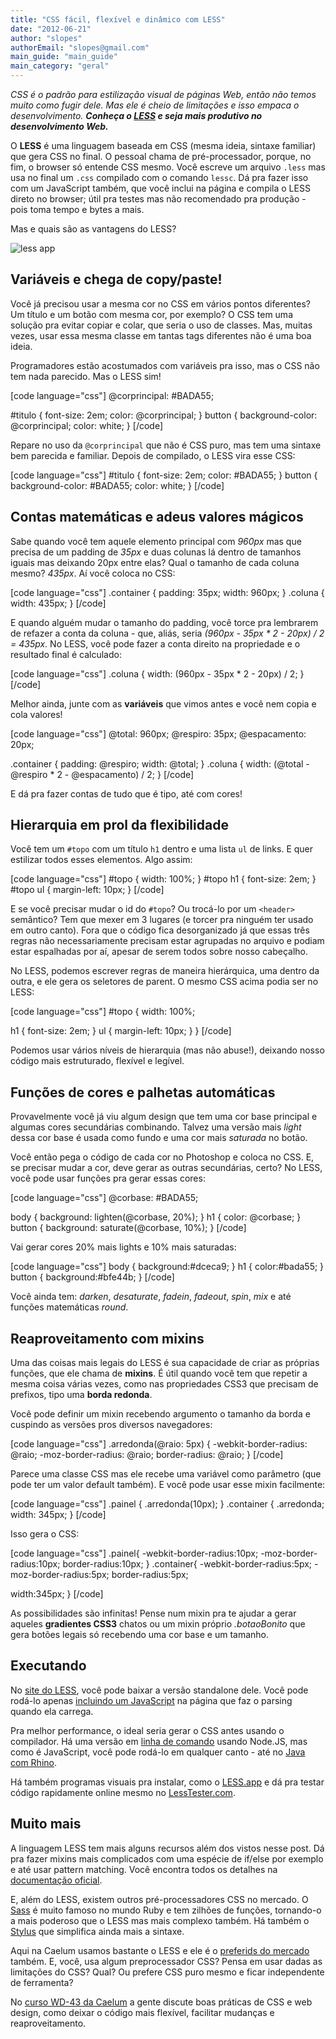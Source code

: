```yaml
---
title: "CSS fácil, flexível e dinâmico com LESS"
date: "2012-06-21"
author: "slopes"
authorEmail: "slopes@gmail.com"
main_guide: "main_guide"
main_category: "geral"
---
```


_CSS é o padrão para estilização visual de páginas Web, então não temos muito como fugir dele. Mas ele é cheio de limitações e isso empaca o desenvolvimento. **Conheça o [LESS](http://lesscss.org/) e seja mais produtivo no desenvolvimento Web.**_

O **LESS** é uma linguagem baseada em CSS (mesma ideia, sintaxe familiar) que gera CSS no final. O pessoal chama de pré-processador, porque, no fim, o browser só entende CSS mesmo. Você escreve um arquivo `.less` mas usa no final um `.css` compilado com o comando `lessc`. Dá pra fazer isso com um JavaScript também, que você inclui na página e compila o LESS direto no browser; útil pra testes mas não recomendado pra produção - pois toma tempo e bytes a mais.

Mas e quais são as vantagens do LESS?

![](https://blog.caelum.com.br/wp-content/uploads/2012/06/logo-less.png "less app")

## Variáveis e chega de copy/paste!

Você já precisou usar a mesma cor no CSS em vários pontos diferentes? Um título e um botão com mesma cor, por exemplo? O CSS tem uma solução pra evitar copiar e colar, que seria o uso de classes. Mas, muitas vezes, usar essa mesma classe em tantas tags diferentes não é uma boa ideia.

Programadores estão acostumados com variáveis pra isso, mas o CSS não tem nada parecido. Mas o LESS sim!

\[code language="css"\] @corprincipal: #BADA55;

#titulo { font-size: 2em; color: @corprincipal; } button { background-color: @corprincipal; color: white; } \[/code\]

Repare no uso da `@corprincipal` que não é CSS puro, mas tem uma sintaxe bem parecida e familiar. Depois de compilado, o LESS vira esse CSS:

\[code language="css"\] #titulo { font-size: 2em; color: #BADA55; } button { background-color: #BADA55; color: white; } \[/code\]

## Contas matemáticas e adeus valores mágicos

Sabe quando você tem aquele elemento principal com _960px_ mas que precisa de um padding de _35px_ e duas colunas lá dentro de tamanhos iguais mas deixando 20px entre elas? Qual o tamanho de cada coluna mesmo? _435px_. Aí você coloca no CSS:

\[code language="css"\] .container { padding: 35px; width: 960px; } .coluna { width: 435px; } \[/code\]

E quando alguém mudar o tamanho do padding, você torce pra lembrarem de refazer a conta da coluna - que, aliás, seria _(960px - 35px \* 2 - 20px) / 2 = 435px_. No LESS, você pode fazer a conta direito na propriedade e o resultado final é calculado:

\[code language="css"\] .coluna { width: (960px - 35px \* 2 - 20px) / 2; } \[/code\]

Melhor ainda, junte com as **variáveis** que vimos antes e você nem copia e cola valores!

\[code language="css"\] @total: 960px; @respiro: 35px; @espacamento: 20px;

.container { padding: @respiro; width: @total; } .coluna { width: (@total - @respiro \* 2 - @espacamento) / 2; } \[/code\]

E dá pra fazer contas de tudo que é tipo, até com cores!

## Hierarquia em prol da flexibilidade

Você tem um `#topo` com um título `h1` dentro e uma lista `ul` de links. E quer estilizar todos esses elementos. Algo assim:

\[code language="css"\] #topo { width: 100%; } #topo h1 { font-size: 2em; } #topo ul { margin-left: 10px; } \[/code\]

E se você precisar mudar o id do `#topo`? Ou trocá-lo por um `<header>` semântico? Tem que mexer em 3 lugares (e torcer pra ninguém ter usado em outro canto). Fora que o código fica desorganizado já que essas três regras não necessariamente precisam estar agrupadas no arquivo e podiam estar espalhadas por aí, apesar de serem todos sobre nosso cabeçalho.

No LESS, podemos escrever regras de maneira hierárquica, uma dentro da outra, e ele gera os seletores de parent. O mesmo CSS acima podia ser no LESS:

\[code language="css"\] #topo { width: 100%;

h1 { font-size: 2em; } ul { margin-left: 10px; } } \[/code\]

Podemos usar vários níveis de hierarquia (mas não abuse!), deixando nosso código mais estruturado, flexível e legível.

## Funções de cores e palhetas automáticas

Provavelmente você já viu algum design que tem uma cor base principal e algumas cores secundárias combinando. Talvez uma versão mais _light_ dessa cor base é usada como fundo e uma cor mais _saturada_ no botão.

Você então pega o código de cada cor no Photoshop e coloca no CSS. E, se precisar mudar a cor, deve gerar as outras secundárias, certo? No LESS, você pode usar funções pra gerar essas cores:

\[code language="css"\] @corbase: #BADA55;

body { background: lighten(@corbase, 20%); } h1 { color: @corbase; } button { background: saturate(@corbase, 10%); } \[/code\]

Vai gerar cores 20% mais lights e 10% mais saturadas:

\[code language="css"\] body { background:#dceca9; } h1 { color:#bada55; } button { background:#bfe44b; } \[/code\]

Você ainda tem: _darken_, _desaturate_, _fadein_, _fadeout_, _spin_, _mix_ e até funções matemáticas _round_.

## Reaproveitamento com mixins

Uma das coisas mais legais do LESS é sua capacidade de criar as próprias funções, que ele chama de **mixins**. É útil quando você tem que repetir a mesma coisa várias vezes, como nas propriedades CSS3 que precisam de prefixos, tipo uma **borda redonda**.

Você pode definir um mixin recebendo argumento o tamanho da borda e cuspindo as versões pros diversos navegadores:

\[code language="css"\] .arredonda(@raio: 5px) { -webkit-border-radius: @raio; -moz-border-radius: @raio; border-radius: @raio; } \[/code\]

Parece uma classe CSS mas ele recebe uma variável como parâmetro (que pode ter um valor default também). E você pode usar esse mixin facilmente:

\[code language="css"\] .painel { .arredonda(10px); } .container { .arredonda; width: 345px; } \[/code\]

Isso gera o CSS:

\[code language="css"\] .painel{ -webkit-border-radius:10px; -moz-border-radius:10px; border-radius:10px; } .container{ -webkit-border-radius:5px; -moz-border-radius:5px; border-radius:5px;

width:345px; } \[/code\]

As possibilidades são infinitas! Pense num mixin pra te ajudar a gerar aqueles **gradientes CSS3** chatos ou um mixin próprio _.botaoBonito_ que gera botões legais só recebendo uma cor base e um tamanho.

## Executando

No [site do LESS](http://lesscss.org/), você pode baixar a versão standalone dele. Você pode rodá-lo apenas [incluindo um JavaScript](http://lesscss.org/#-client-side-usage) na página que faz o parsing quando ela carrega.

Pra melhor performance, o ideal seria gerar o CSS antes usando o compilador. Há uma versão em [linha de comando](http://lesscss.org/#-server-side-usage) usando Node.JS, mas como é JavaScript, você pode rodá-lo em qualquer canto - até no [Java com Rhino](http://www.asual.com/lesscss/).

Há também programas visuais pra instalar, como o [LESS.app](http://incident57.com/less/) e dá pra testar código rapidamente online mesmo no [LessTester.com](http://lesstester.com/).

## Muito mais

A linguagem LESS tem mais alguns recursos além dos vistos nesse post. Dá pra fazer mixins mais complicados com uma espécie de if/else por exemplo e até usar pattern matching. Você encontra todos os detalhes na [documentação oficial](http://lesscss.org/#docs).

E, além do LESS, existem outros pré-processadores CSS no mercado. O [Sass](http://sass-lang.com/) é muito famoso no mundo Ruby e tem zilhões de funções, tornando-o a mais poderoso que o LESS mas mais complexo também. Há também o [Stylus](http://learnboost.github.com/stylus/) que simplifica ainda mais a sintaxe.

Aqui na Caelum usamos bastante o LESS e ele é o [preferids do mercado](http://css-tricks.com/poll-results-popularity-of-css-preprocessors/) também. E, você, usa algum preprocessador CSS? Pensa em usar dadas as limitações do CSS? Qual? Ou prefere CSS puro mesmo e ficar independente de ferramenta?

No [curso WD-43 da Caelum](http://www.caelum.com.br/curso/wd43) a gente discute boas práticas de CSS e web design, como deixar o código mais flexível, facilitar mudanças e reaproveitamento.
